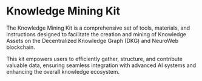 # Knowledge Mining Kit

The Knowledge Mining Kit is a comprehensive set of tools, materials, and instructions designed to facilitate the creation and mining of Knowledge Assets on the Decentralized Knowledge Graph (DKG) and NeuroWeb blockchain.&#x20;

This kit empowers users to efficiently gather, structure, and contribute valuable data, ensuring seamless integration with advanced AI systems and enhancing the overall knowledge ecosystem.

